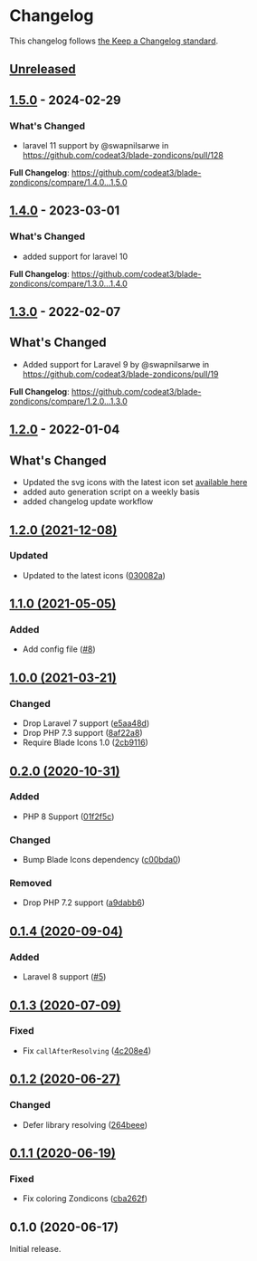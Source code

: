 # Changelog

This changelog follows [the Keep a Changelog standard](https://keepachangelog.com).

## [Unreleased](https://github.com/blade-ui-kit/blade-zondicons/compare/1.5.0...HEAD)

## [1.5.0](https://github.com/blade-ui-kit/blade-zondicons/compare/1.4.0...1.5.0) - 2024-02-29

### What's Changed

* laravel 11 support by @swapnilsarwe in https://github.com/codeat3/blade-zondicons/pull/128

**Full Changelog**: https://github.com/codeat3/blade-zondicons/compare/1.4.0...1.5.0

## [1.4.0](https://github.com/blade-ui-kit/blade-zondicons/compare/1.3.0...1.4.0) - 2023-03-01

### What's Changed

- added support for laravel 10

**Full Changelog**: https://github.com/codeat3/blade-zondicons/compare/1.3.0...1.4.0

## [1.3.0](https://github.com/blade-ui-kit/blade-zondicons/compare/1.2.0...1.3.0) - 2022-02-07

## What's Changed

- Added support for Laravel 9 by @swapnilsarwe in https://github.com/codeat3/blade-zondicons/pull/19

**Full Changelog**: https://github.com/codeat3/blade-zondicons/compare/1.2.0...1.3.0

## [1.2.0](https://github.com/blade-ui-kit/blade-zondicons/compare/1.2.0...1.2.0) - 2022-01-04

## What's Changed

- Updated the svg icons with the latest icon set [available here](https://www.zondicons.com/icons.html)
- added auto generation script on a weekly basis
- added changelog update workflow

## [1.2.0 (2021-12-08)](https://github.com/blade-ui-kit/blade-zondicons/compare/1.1.0...1.2.0)

### Updated

- Updated to the latest icons ([030082a](https://github.com/codeat3/blade-zondicons/commit/030082a56636f9bec958730704910a91902745e3))

## [1.1.0 (2021-05-05)](https://github.com/blade-ui-kit/blade-zondicons/compare/1.0.0...1.1.0)

### Added

- Add config file ([#8](https://github.com/blade-ui-kit/blade-zondicons/pull/8))

## [1.0.0 (2021-03-21)](https://github.com/blade-ui-kit/blade-zondicons/compare/0.2.0...1.0.0)

### Changed

- Drop Laravel 7 support ([e5aa48d](https://github.com/blade-ui-kit/blade-zondicons/commit/e5aa48dbf67e62805febb980ad86ea29298d6d6d))
- Drop PHP 7.3 support ([8af22a8](https://github.com/blade-ui-kit/blade-zondicons/commit/8af22a84c2b13c60d1fd227c4c6b8ac8487b3ab9))
- Require Blade Icons 1.0 ([2cb9116](https://github.com/blade-ui-kit/blade-zondicons/commit/2cb9116f25d65863ce033610c4f950c6d9cb40c6))

## [0.2.0 (2020-10-31)](https://github.com/blade-ui-kit/blade-zondicons/compare/0.1.3...0.2.0)

### Added

- PHP 8 Support ([01f2f5c](https://github.com/blade-ui-kit/blade-zondicons/commit/01f2f5c07687dd13c819d4fd8f9335dfdc3f17c5))

### Changed

- Bump Blade Icons dependency ([c00bda0](https://github.com/blade-ui-kit/blade-zondicons/commit/c00bda00a9ec4d9c1235819048d12091c85ca7d3))

### Removed

- Drop PHP 7.2 support ([a9dabb6](https://github.com/blade-ui-kit/blade-zondicons/commit/a9dabb6ab79646d253c348ad4237c94e40fe349b))

## [0.1.4 (2020-09-04)](https://github.com/blade-ui-kit/blade-zondicons/compare/0.1.3...0.1.4)

### Added

- Laravel 8 support ([#5](https://github.com/blade-ui-kit/blade-zondicons/pull/5))

## [0.1.3 (2020-07-09)](https://github.com/blade-ui-kit/blade-zondicons/compare/0.1.2...0.1.3)

### Fixed

- Fix `callAfterResolving` ([4c208e4](https://github.com/blade-ui-kit/blade-zondicons/commit/4c208e4bf36c29b9f8e7e375e5768f7f92727854))

## [0.1.2 (2020-06-27)](https://github.com/blade-ui-kit/blade-zondicons/compare/0.1.1...0.1.2)

### Changed

- Defer library resolving ([264beee](https://github.com/blade-ui-kit/blade-zondicons/commit/015b1e69bdb636419b961fa23769362ada33d3d9))

## [0.1.1 (2020-06-19)](https://github.com/blade-ui-kit/blade-zondicons/compare/0.1.0...0.1.1)

### Fixed

- Fix coloring Zondicons ([cba262f](https://github.com/blade-ui-kit/blade-zondicons/commit/cba262ff460972618cd2b9632cf9063950899746))

## 0.1.0 (2020-06-17)

Initial release.
